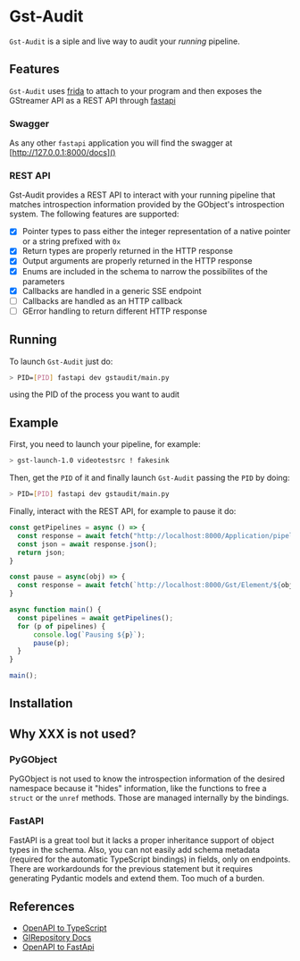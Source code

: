 # Gst-Audit
`Gst-Audit` is a siple and live way to audit your _running_ pipeline.

## Features
`Gst-Audit` uses [frida](https://frida.re) to attach to your program and then exposes the GStreamer API as
a REST API through [fastapi](https://fastapi.tiangolo.com/)

### Swagger
As any other `fastapi` application you will find the swagger at [http://127.0.0.1:8000/docs]()

### REST API
Gst-Audit provides a REST API to interact with your running pipeline that matches introspection
information provided by the GObject's introspection system. The following features are supported:
* [x] Pointer types to pass either the integer representation of a native pointer or a string prefixed with `0x`
* [x] Return types are properly returned in the HTTP response
* [x] Output arguments are properly returned in the HTTP response
* [x] Enums are included in the schema to narrow the possibilites of the parameters
* [x] Callbacks are handled in a generic SSE endpoint
* [ ] Callbacks are handled as an HTTP callback
* [ ] GError handling to return different HTTP response

## Running
To launch `Gst-Audit` just do:
```bash
> PID=[PID] fastapi dev gstaudit/main.py
```
using the PID of the process you want to audit

## Example
First, you need to launch your pipeline, for example:

```bash
> gst-launch-1.0 videotestsrc ! fakesink
```

Then, get the `PID` of it and finally launch `Gst-Audit` passing the `PID` by doing:

```bash
> PID=[PID] fastapi dev gstaudit/main.py
```

Finally, interact with the REST API, for example to pause it do:

```js
const getPipelines = async () => {
  const response = await fetch("http://localhost:8000/Application/pipelines");
  const json = await response.json();
  return json;
}

const pause = async(obj) => {
  const response = await fetch(`http://localhost:8000/Gst/Element/${obj}/set_state?state=3`);
}

async function main() {
  const pipelines = await getPipelines();
  for (p of pipelines) {
      console.log(`Pausing ${p}`);
      pause(p);
  }
}

main();

```

## Installation

## Why XXX is not used?
### PyGObject
PyGObject is not used to know the introspection information of the desired namespace because it "hides" information, like
the functions to free a `struct` or the `unref` methods. Those are managed internally by the bindings.

### FastAPI
FastAPI is a great tool but it lacks a proper inheritance support of object types in the schema. Also, you can not easily
add schema metadata (required for the automatic TypeScript bindings) in fields, only on endpoints. There are workardounds
for the previous statement but it requires generating Pydantic models and extend them. Too much of a burden.

## References
* [OpenAPI to TypeScript](https://heyapi.dev/openapi-ts/output)
* [GIRepository Docs](https://gnome.pages.gitlab.gnome.org/gobject-introspection/girepository/)
* [OpenAPI to FastApi](https://github.com/ioxiocom/openapi-to-fastapi/)

